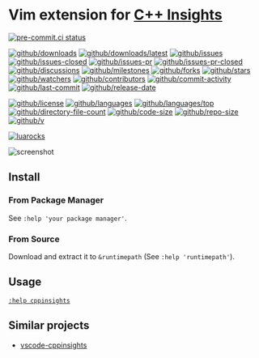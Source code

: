 # Vim extension for [C++ Insights](https://github.com/andreasfertig/cppinsights)

[![pre-commit.ci status](https://results.pre-commit.ci/badge/github/Freed-Wu/cppinsights.vim/main.svg)](https://results.pre-commit.ci/latest/github/Freed-Wu/cppinsights.vim/main)

[![github/downloads](https://shields.io/github/downloads/Freed-Wu/cppinsights.vim/total)](https://github.com/Freed-Wu/cppinsights.vim/releases)
[![github/downloads/latest](https://shields.io/github/downloads/Freed-Wu/cppinsights.vim/latest/total)](https://github.com/Freed-Wu/cppinsights.vim/releases/latest)
[![github/issues](https://shields.io/github/issues/Freed-Wu/cppinsights.vim)](https://github.com/Freed-Wu/cppinsights.vim/issues)
[![github/issues-closed](https://shields.io/github/issues-closed/Freed-Wu/cppinsights.vim)](https://github.com/Freed-Wu/cppinsights.vim/issues?q=is%3Aissue+is%3Aclosed)
[![github/issues-pr](https://shields.io/github/issues-pr/Freed-Wu/cppinsights.vim)](https://github.com/Freed-Wu/cppinsights.vim/pulls)
[![github/issues-pr-closed](https://shields.io/github/issues-pr-closed/Freed-Wu/cppinsights.vim)](https://github.com/Freed-Wu/cppinsights.vim/pulls?q=is%3Apr+is%3Aclosed)
[![github/discussions](https://shields.io/github/discussions/Freed-Wu/cppinsights.vim)](https://github.com/Freed-Wu/cppinsights.vim/discussions)
[![github/milestones](https://shields.io/github/milestones/all/Freed-Wu/cppinsights.vim)](https://github.com/Freed-Wu/cppinsights.vim/milestones)
[![github/forks](https://shields.io/github/forks/Freed-Wu/cppinsights.vim)](https://github.com/Freed-Wu/cppinsights.vim/network/members)
[![github/stars](https://shields.io/github/stars/Freed-Wu/cppinsights.vim)](https://github.com/Freed-Wu/cppinsights.vim/stargazers)
[![github/watchers](https://shields.io/github/watchers/Freed-Wu/cppinsights.vim)](https://github.com/Freed-Wu/cppinsights.vim/watchers)
[![github/contributors](https://shields.io/github/contributors/Freed-Wu/cppinsights.vim)](https://github.com/Freed-Wu/cppinsights.vim/graphs/contributors)
[![github/commit-activity](https://shields.io/github/commit-activity/w/Freed-Wu/cppinsights.vim)](https://github.com/Freed-Wu/cppinsights.vim/graphs/commit-activity)
[![github/last-commit](https://shields.io/github/last-commit/Freed-Wu/cppinsights.vim)](https://github.com/Freed-Wu/cppinsights.vim/commits)
[![github/release-date](https://shields.io/github/release-date/Freed-Wu/cppinsights.vim)](https://github.com/Freed-Wu/cppinsights.vim/releases/latest)

[![github/license](https://shields.io/github/license/Freed-Wu/cppinsights.vim)](https://github.com/Freed-Wu/cppinsights.vim/blob/main/LICENSE)
[![github/languages](https://shields.io/github/languages/count/Freed-Wu/cppinsights.vim)](https://github.com/Freed-Wu/cppinsights.vim)
[![github/languages/top](https://shields.io/github/languages/top/Freed-Wu/cppinsights.vim)](https://github.com/Freed-Wu/cppinsights.vim)
[![github/directory-file-count](https://shields.io/github/directory-file-count/Freed-Wu/cppinsights.vim)](https://github.com/Freed-Wu/cppinsights.vim)
[![github/code-size](https://shields.io/github/languages/code-size/Freed-Wu/cppinsights.vim)](https://github.com/Freed-Wu/cppinsights.vim)
[![github/repo-size](https://shields.io/github/repo-size/Freed-Wu/cppinsights.vim)](https://github.com/Freed-Wu/cppinsights.vim)
[![github/v](https://shields.io/github/v/release/Freed-Wu/cppinsights.vim)](https://github.com/Freed-Wu/cppinsights.vim)

[![luarocks](https://img.shields.io/luarocks/v/Freed-Wu/cppinsights.vim)](https://luarocks.org/modules/Freed-Wu/cppinsights.vim)

![screenshot](https://user-images.githubusercontent.com/32936898/220273531-d183042e-50e5-4ddf-b782-866bae786e44.jpg)

## Install

### From Package Manager

See `:help 'your package manager'`.

### From Source

Download and extract it to `&runtimepath` (See `:help 'runtimepath'`).

## Usage

[`:help cppinsights`](doc/cppinsights.txt)

## Similar projects

- [vscode-cppinsights](https://github.com/devtbi/vscode-cppinsights)
